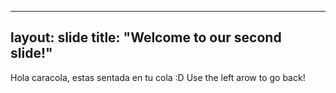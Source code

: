 ----
layout: slide
title: "Welcome to our second slide!"
----
Hola caracola, estas sentada en tu cola :D
Use the left arow to go back!
